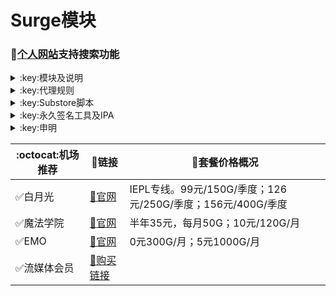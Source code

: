 # Surge模块
### 🔔[个人网站](https://yfamily.ml)支持搜索功能
<details>
   <summary>:key:模块及说明</summary>    
   
|:octocat:模块|:link:链接|:pushpin:说明|
|--|--|--|
|:white_check_mark:4in1|[:link:链接地址](https://yfamily.ml/module/4in1.module)|模块合集
|:white_check_mark:去广告|[:link:链接地址](https://yfamily.ml/module/startingad.sgmodule)|去广告
|:white_check_mark:去广告mix|[:link:链接地址](https://yfamily.ml/module/adultra.sgmodule)|去广告mix
|:white_check_mark:去广告mix+|[:link:链接地址](https://yfamily.ml/module/adultraplus.sgmodule)|去广告mix+
|:white_check_mark:accuweather解锁|[:link:链接地址](https://yfamily.ml/module/accu.module)|天气app
|:white_check_mark:alarmy|[:link:链接地址](https://yfamily.ml/module/alarmy.module)|使命闹钟
|:white_check_mark:aloha|[:link:链接地址](https://yfamily.ml/module/aloha.module)|VPN隐私浏览器
|:white_check_mark:爱美剧|[:link:链接地址](https://yfamily.ml/module/amj.module)|影视app 去广告+解锁部分会员功能
|:white_check_mark:Background Eraser|[:link:链接地址](https://yfamily.ml/module/aosoft.module)|抠图app
|:white_check_mark:appraven|[:link:链接地址](https://yfamily.ml/module/appraven.module)|应用市场
|:white_check_mark:audiomack|[:link:链接地址](https://yfamily.ml/module/audiomack.module)|音乐相关app
|:white_check_mark:b612相机|[:link:链接地址](https://yfamily.ml/module/b612.module)|相机编辑app
|:white_check_mark:百度云倍速|[:link:链接地址](https://yfamily.ml/module/baiducloud.sgmodule)|百度云倍率播放
|:white_check_mark:白描|[:link:链接地址](https://yfamily.ml/module/baimiao.module)|OCR扫描app
|:white_check_mark:bazaart|[:link:链接地址](https://yfamily.ml/module/bazaart.module)|照片编辑
|:white_check_mark:布丁锁屏|[:link:链接地址](https://yfamily.ml/module/bdsp.module)|桌面美化类
|:white_check_mark:bedtime fan|[:link:链接地址](https://yfamily.ml/module/bedtime-fan.module)|助眠app
|:white_check_mark:bilibili HD|[:link:链接地址](https://yfamily.ml/module/bili.module)|哔哩高清解锁
|:white_check_mark:bilibili NoAD|[:link:链接地址](https://yfamily.ml/module/biliad.module)|bilibili去广告
|:white_check_mark:波点音乐|[:link:链接地址](https://yfamily.ml/module/Bodian.module)|波点音乐去广告
|:white_check_mark:BOOM|[:link:链接地址](https://yfamily.ml/module/boom.module)|音乐均衡器
|:white_check_mark:boxjs|[:link:链接地址](https://yfamily.ml/module/boxjs.sgmodule)|含签到脚本
|:white_check_mark:财新文章解锁|[:link:链接地址](https://yfamily.ml/module/caixin.module)|财新会员
|:white_check_mark:彩云天气|[:link:链接地址](https://yfamily.ml/module/caiyun.module)|彩云天气SVIP
|:white_check_mark:计算器HD|[:link:链接地址](https://yfamily.ml/module/calculator.module)|计算器HD会员
|:white_check_mark:扫描全能王|[:link:链接地址](https://yfamily.ml/module/camscanner.sgmodule)|扫描全能王会员
|:white_check_mark:克拉壁纸|[:link:链接地址](https://yfamily.ml/module/clarity.module)|桌面美化类
|:white_check_mark:colorwidgets|[:link:链接地址](https://yfamily.ml/module/colorwidgets.module)|桌面小组件
|:white_check_mark:dailyyoga|[:link:链接地址](https://yfamily.ml/module/dailyyoga.module)|每日瑜伽
|:white_check_mark:大蓝鲸|[:link:链接地址](https://yfamily.ml/module/dalanjing.module)|视听互动
|:white_check_mark:darkroom|[:link:链接地址](https://yfamily.ml/module/darkroom.module)|照片编辑
|:white_check_mark:读书笔记|[:link:链接地址](https://yfamily.ml/module/dsbj.module)|笔记类
|:white_check_mark:第一弹|[:link:链接地址](https://yfamily.ml/module/dyd.module)|二次元游戏综合社区
|:white_check_mark:儿哥点点|[:link:链接地址](https://yfamily.ml/module/egdd.module)|幼儿类
|:white_check_mark:ellabook|[:link:链接地址](https://yfamily.ml/module/ellabook.module)|幼儿类
|:white_check_mark:emby|[:link:链接地址](https://yfamily.ml/module/emby.sgmodule)|Emby解锁
|:white_check_mark:emmo|[:link:链接地址](https://yfamily.ml/module/emmo.module)|笔记类
|:white_check_mark:fabulous|[:link:链接地址](https://yfamily.ml/module/fabulous.module)|健康类
|:white_check_mark:番茄小说|[:link:链接地址](https://yfamily.ml/module/fanqie.module)|番茄小说去广告
|:white_check_mark:fantastical|[:link:链接地址](https://yfamily.ml/module/fantastical.module)|日历类
|:white_check_mark:fimo|[:link:链接地址](https://yfamily.ml/module/fimo.module)|相机类
|:white_check_mark:ft中文网|[:link:链接地址](https://yfamily.ml/module/ft.module)|财经类
|:white_check_mark:grammarly|[:link:链接地址](https://yfamily.ml/module/grammarly.module)|外语类
|:white_check_mark:grow|[:link:链接地址](https://yfamily.ml/module/grow.module)|健康类
|:white_check_mark:烘焙小屋|[:link:链接地址](https://yfamily.ml/module/hbxw.module)|食谱类
|:white_check_mark:京东历史价格|[:link:链接地址](https://yfamily.ml/module/HistoryPrice.sgmodule)|展开商品名查看历史价格
|:white_check_mark:海豚记账本|[:link:链接地址](https://yfamily.ml/module/htjzb.module)|账目类
|:white_check_mark:hyperweb|[:link:链接地址](https://yfamily.ml/module/hyperweb.module)|多合一浏览器扩展
|:white_check_mark:ilovepdf|[:link:链接地址](https://yfamily.ml/module/ilovepdf.module)|PDF编辑
|:white_check_mark:imuseum|[:link:链接地址](https://yfamily.ml/module/imuseum.module)|艺术类
|:white_check_mark:invideo|[:link:链接地址](https://yfamily.ml/module/invideo.module)|视频编辑
|:white_check_mark:jibjab|[:link:链接地址](https://yfamily.ml/module/jibjab.module)|图片恶搞
|:white_check_mark:句读|[:link:链接地址](https://yfamily.ml/module/judou.module)|文学类
|:white_check_mark:kika|[:link:链接地址](https://yfamily.ml/module/kika.module)|输入法
|:white_check_mark:酷我音乐|[:link:链接地址](https://yfamily.ml/module/kuwo-unlock.sgmodule)|酷我音乐解锁
|:white_check_mark:lightroom|[:link:链接地址](https://yfamily.ml/module/lightroom.module)|照片编辑
|:white_check_mark:流利说·阅读|[:link:链接地址](https://yfamily.ml/module/lls.module)|外语类
|:white_check_mark:螺蛳大语文|[:link:链接地址](https://yfamily.ml/module/lsdyw.module)|学习类
|:white_check_mark:免耽漫画|[:link:链接地址](https://yfamily.ml/module/mdmanhua.module)|漫画类
|:white_check_mark:美篇|[:link:链接地址](https://yfamily.ml/module/meipian.module)|交友类
|:white_check_mark:meistertask|[:link:链接地址](https://yfamily.ml/module/meistertask.module)|任务管理
|:white_check_mark:美图秀秀|[:link:链接地址](https://yfamily.ml/module/meituxx.module)|美图秀秀解锁会员
|:white_check_mark:漫画台|[:link:链接地址](https://yfamily.ml/module/mht.module)|小程序解锁
|:white_check_mark:mix-camera|[:link:链接地址](https://yfamily.ml/module/mix-camera.module)|相机类
|:white_check_mark:马卡龙玩图|[:link:链接地址](https://yfamily.ml/module/mklwt.module)|照片编辑
|:white_check_mark:mojo|[:link:链接地址](https://yfamily.ml/module/mojo.module)|创意模板
|:white_check_mark:molycam|[:link:链接地址](https://yfamily.ml/module/molycam.module)|相机类
|:white_check_mark:musixmatch|[:link:链接地址](https://yfamily.ml/module/musixmatch.module)|音乐类
|:white_check_mark:myfitnesspal|[:link:链接地址](https://yfamily.ml/module/myfitnesspal.module)|健康类
|:white_check_mark:myplate|[:link:链接地址](https://yfamily.ml/module/myplate.module)|健康类
|:white_check_mark:netflix_rating|[:link:链接地址](https://yfamily.ml/module/netflix_rating.sgmodule)|奈飞显示豆瓣评分
|:white_check_mark:nicegram|[:link:链接地址](https://yfamily.ml/module/nicegram.module)|nicegram会员解锁
|:white_check_mark:notability|[:link:链接地址](https://yfamily.ml/module/notability.module)|笔记类
|:white_check_mark:Now冥想|[:link:链接地址](https://yfamily.ml/module/now.module)|助眠app
|:white_check_mark:奶由壁纸|[:link:链接地址](https://yfamily.ml/module/nybz.module)|桌面美化类
|:white_check_mark:oldroll|[:link:链接地址](https://yfamily.ml/module/oldroll.module)|相机类
|:white_check_mark:peak|[:link:链接地址](https://yfamily.ml/module/peak.module)|益智类
|:white_check_mark:配音秀|[:link:链接地址](https://yfamily.ml/module/peiyinxiu.module)|配音
|:white_check_mark:photomath|[:link:链接地址](https://yfamily.ml/module/photomath.module)|学习类
|:white_check_mark:photoshop Express|[:link:链接地址](https://yfamily.ml/module/photoshop.module)|PS
|:white_check_mark:piccollage|[:link:链接地址](https://yfamily.ml/module/piccollage.module)|照片编辑
|:white_check_mark:picsart|[:link:链接地址](https://yfamily.ml/module/picsart.module)|照片编辑
|:white_check_mark:pillow|[:link:链接地址](https://yfamily.ml/module/pillow.module)|健康类
|:white_check_mark:pixelcut|[:link:链接地址](https://yfamily.ml/module/pixelcut.module)|照片编辑
|:white_check_mark:pocket lists|[:link:链接地址](https://yfamily.ml/module/pocketlists.module)|口袋清单
|:white_check_mark:polarr|[:link:链接地址](https://yfamily.ml/module/polarr.module)|照片编辑
|:white_check_mark:皮皮虾|[:link:链接地址](https://yfamily.ml/module/ppx.module)|皮皮虾去广告
|:white_check_mark:起伏|[:link:链接地址](https://yfamily.ml/module/qifu.module)|助眠app
|:white_check_mark:七猫小说|[:link:链接地址](https://yfamily.ml/module/qmxs.module)|七猫小说解锁
|:white_check_mark:多重搜索|[:link:链接地址](https://yfamily.ml/module/multisearch.module)|使用方法见模块说明
|:white_check_mark:人人视频|[:link:链接地址](https://yfamily.ml/module/rrsp.module)|人人视频/多多视频去广告
|:white_check_mark:时光手账|[:link:链接地址](https://yfamily.ml/module/sgsz.module)|笔记类
|:white_check_mark:shadowlinkVPN|[:link:链接地址](https://yfamily.ml/module/shadowlinkVPN.module)|解锁VIP节点
|:white_check_mark:smallpdf|[:link:链接地址](https://yfamily.ml/module/smallpdf.module)|PDF编辑
|:white_check_mark:石墨文档|[:link:链接地址](https://yfamily.ml/module/smwd.module)|石墨文档解锁
|:white_check_mark:少年得到|[:link:链接地址](https://yfamily.ml/module/sndd.module)|少年得到解锁
|:white_check_mark:soundcloud|[:link:链接地址](https://yfamily.ml/module/soundcloud.module)|解锁soundcloud Go+
|:white_check_mark:spotify|[:link:链接地址](https://yfamily.ml/module/spotifyVIP.module)|spotify 部分解锁 不能设置超高音质
|:white_check_mark:去开屏广告|[:link:链接地址](https://yfamily.ml/module/startingad.module)|去开屏广告
|:white_check_mark:substore|[:link:链接地址](https://yfamily.ml/module/substore.sgmodule)|订阅节点过滤/整合/修改/同步
|:white_check_mark:symbolab|[:link:链接地址](https://yfamily.ml/module/symbolab.module)|数学解答
|:white_check_mark:tangerine|[:link:链接地址](https://yfamily.ml/module/tangerine.module)|银行类
|:white_check_mark:tenpercent|[:link:链接地址](https://yfamily.ml/module/tenpercent.module)|健康类
|:white_check_mark:迅雷|[:link:链接地址](https://yfamily.ml/module/thunder.module)|迅雷会员
|:white_check_mark:tok cam|[:link:链接地址](https://yfamily.ml/module/tokcam.module)|相机类
|:white_check_mark:图图记账|[:link:链接地址](https://yfamily.ml/module/tutu.module)|账目类
|:white_check_mark:vista看天下|[:link:链接地址](https://yfamily.ml/module/vista.module)|vista看天下会员
|:white_check_mark:vsco|[:link:链接地址](https://yfamily.ml/module/vsco.module)|照片编辑
|:white_check_mark:wallcraft|[:link:链接地址](https://yfamily.ml/module/wallcraft.module)|桌面美化类
|:white_check_mark:豌豆清单|[:link:链接地址](https://yfamily.ml/module/wdqd.module)|清单类
|:white_check_mark:微信公众号去广告|[:link:链接地址](https://yfamily.ml/module/wechatad.module)|微信公众号去广告
|:white_check_mark:微博去广告|[:link:链接地址](https://yfamily.ml/module/weiboad.module)|微博去广告
|:white_check_mark:workout for women|[:link:链接地址](https://yfamily.ml/module/wfw.module)|健康类
|:white_check_mark:widgetsmith|[:link:链接地址](https://yfamily.ml/module/widgetsmith.module)|小组件
|:white_check_mark:万能变声器|[:link:链接地址](https://yfamily.ml/module/wnbsq.module)|万能变声器
|:white_check_mark:网易蜗牛读书|[:link:链接地址](https://yfamily.ml/module/wnds.module)|蜗牛读书解锁
|:white_check_mark:WPS|[:link:链接地址](https://yfamily.ml/module/WPS.module)|wps解锁会员
|:white_check_mark:西窗烛|[:link:链接地址](https://yfamily.ml/module/xcz.module)|西窗烛解锁
|:white_check_mark:小影|[:link:链接地址](https://yfamily.ml/module/xiaoying.module)|小影解锁
|:white_check_mark:香蕉视频|[:link:链接地址](https://yfamily.ml/module/xjsp.module)|不知道
|:white_check_mark:xmind思维导图|[:link:链接地址](https://yfamily.ml/module/xmind.module)|xmind思维导图解锁
|:white_check_mark:喜马拉雅去广告|[:link:链接地址](https://yfamily.ml/module/xmlyad.module)|喜马拉雅去广告
|:white_check_mark:小习惯|[:link:链接地址](https://yfamily.ml/module/xxg.module)|自律类
|:white_check_mark:新语听书|[:link:链接地址](https://yfamily.ml/module/xyts.module)|阅读类
|:white_check_mark:有道云笔记|[:link:链接地址](https://yfamily.ml/module/ydybj.module)|有道云笔记解锁
|:white_check_mark:亦飞GIF|[:link:链接地址](https://yfamily.ml/module/yifeigif.module)|照片编辑
|:white_check_mark:一甜相机|[:link:链接地址](https://yfamily.ml/module/yitian.module)|一甜相机解锁
|:white_check_mark:一言|[:link:链接地址](https://yfamily.ml/module/yiyan.module)|一言解锁
|:white_check_mark:云听|[:link:链接地址](https://yfamily.ml/module/yunting.module)|云听解锁
|:white_check_mark:语文趣配音|[:link:链接地址](https://yfamily.ml/module/ywqpy.module)|配音类
|:white_check_mark:斑马海报|[:link:链接地址](https://yfamily.ml/module/zebra.module)|设计类
|:white_check_mark:知乎去广告|[:link:链接地址](https://yfamily.ml/module/ZhihuBlock.sgmodule)|知乎去广告
|:white_check_mark:知乎优化|[:link:链接地址](https://yfamily.ml/module/ZhihuOpt.sgmodule)|知乎优化
|:white_check_mark:纸条|[:link:链接地址](https://yfamily.ml/module/zhitiao.module)|作文素材
|:white_check_mark:指尖时光|[:link:链接地址](https://yfamily.ml/module/zjsg.module)|日程管理
|:white_check_mark:知音漫客|[:link:链接地址](https://yfamily.ml/module/zymk.module)|知音漫客解锁
|:white_check_mark:Spotify歌词翻译|[:link:链接地址](https://yfamily.ml/module/spotify_lyric.module)|需申请百度翻译API 教程在模块内
|:white_check_mark:NFC门禁卡公交卡|[:link:链接地址](https://yfamily.ml/module/nfc.module)|NFC功能类
|:white_check_mark:搜图神器|[:link:链接地址](https://yfamily.ml/module/stsq.module)|解锁VIP功能
|:white_check_mark:彩云天气通知任务|[:link:链接地址](https://yfamily.ml/module/caiyun_cron.module)|天气通知，需搭配BOXJS使用
|:white_check_mark:Calm解锁|[:link:链接地址](https://yfamily.ml/module/calm.module)|健康类
|:white_check_mark:HTTPS抓包|[:link:链接地址](https://yfamily.ml/module/https.module)|抓包工具
|:white_check_mark:SSA丝社|[:link:链接地址](https://yfamily.ml/module/ssa.module)|不知道
|:white_check_mark:小小优趣|[:link:链接地址](https://yfamily.ml/module/xxyq.module)|儿童类
|:white_check_mark:幻影相册|[:link:链接地址](https://yfamily.ml/module/hyxc.module)|照片编辑
|:white_check_mark:精塾国学|[:link:链接地址](https://yfamily.ml/module/jsgx.module)|学习类
|:white_check_mark:PrettyUp|[:link:链接地址](https://yfamily.ml/module/prettyup.module)|视频美化
|:white_check_mark:微博lite去广告|[:link:链接地址](https://yfamily.ml/module/weibolitead.module)|微博轻享版去广告
|:white_check_mark:BILI自动地区|[:link:链接地址](https://yfamily.ml/module/bili-region.module)|bili自动地区
|:white_check_mark:CUBOX|[:link:链接地址](https://yfamily.ml/module/cubox.sgmodule)|文件收集整理
|:white_check_mark:pandora|[:link:链接地址](https://yfamily.ml/module/pandora.module)|订阅管理
|:white_check_mark:微信阅读积分兑换|[:link:链接地址](https://yfamily.ml/module/wechatread.module)|请查阅脚本内教程
|:white_check_mark:来音智能陪练|[:link:链接地址](https://yfamily.ml/module/ly.module)|音乐训练
|:white_check_mark:熊掌记|[:link:链接地址](https://yfamily.ml/module/xzj.module)|笔记类
|:white_check_mark:如期|[:link:链接地址](https://yfamily.ml/module/rq.module)|扫码
|:white_check_mark:CEO周课|[:link:链接地址](https://yfamily.ml/module/ceo.module)|CEO周课
|:white_check_mark:Fileball|[:link:链接地址](https://yfamily.ml/module/fileball.module)|文件管理
|:white_check_mark:1blocker|[:link:链接地址](https://yfamily.ml/module/1blocker.module)|浏览器广告屏蔽
|:white_check_mark:AI换脸秀|[:link:链接地址](https://yfamily.ml/module/ai.module)|换脸app
|:white_check_mark:proknockout|[:link:链接地址](https://yfamily.ml/module/proknockout.module)|P图
|:white_check_mark:青柠海报|[:link:链接地址](https://yfamily.ml/module/qnhb.module)|海报设计
|:white_check_mark:Faintv|[:link:链接地址](https://yfamily.ml/module/faintv.module)|视频类
|:white_check_mark:微信听书|[:link:链接地址](https://yfamily.ml/module/wxts.module)|听书
|:white_check_mark:人民日报去广告|[:link:链接地址](https://yfamily.ml/module/rmrb.module)|人民日报
|:white_check_mark:爱企查|[:link:链接地址](https://yfamily.ml/module/aqc.module)|爱企查
|:white_check_mark:微信读书免费卡解锁|[:link:链接地址](https://yfamily.ml/module/wxds.module)|阅读类
|:white_check_mark:chic|[:link:链接地址](https://yfamily.ml/module/chic.module)|相机类
|:white_check_mark:有道词典|[:link:链接地址](https://yfamily.ml/module/ydcd.module)|翻译类
|:white_check_mark:一路听天下|[:link:链接地址](https://yfamily.ml/module/ylttx.module)|一路听天下
|:white_check_mark:网速测试大师|[:link:链接地址](https://yfamily.ml/module/wscsds.module)|测速
|:white_check_mark:网速管家|[:link:链接地址](https://yfamily.ml/module/wsgj.module)|测速
|:white_check_mark:EFEKT美易|[:link:链接地址](https://yfamily.ml/module/efekt.module)|视频特效
|:white_check_mark:WPS稻壳会员|[:link:链接地址](https://yfamily.ml/module/doc.module)|文档编辑
|:white_check_mark:米克锁屏|[:link:链接地址](https://yfamily.ml/module/mksp.module)|桌面美化
|:white_check_mark:阿布睡前故事|[:link:链接地址](https://yfamily.ml/module/absqgs.module)|儿童类
|:white_check_mark:collart|[:link:链接地址](https://yfamily.ml/module/collart.module)|照片编辑
|:white_check_mark:博商小麦|[:link:链接地址](https://yfamily.ml/module/bsxm.module)|学习类
|:white_check_mark:MEMRISE|[:link:链接地址](https://yfamily.ml/module/memrise.module)|外语学习
|:white_check_mark:堆糖|[:link:链接地址](https://yfamily.ml/module/duitang.module)|桌面美化
|:white_check_mark:Flomo|[:link:链接地址](https://yfamily.ml/module/flomo.module)|笔记类
|:white_check_mark:APTV|[:link:链接地址](https://yfamily.ml/module/aptv.module)|文件存储
|:white_check_mark:香哈菜谱大全|[:link:链接地址](https://yfamily.ml/module/cp.module)|菜谱
|:white_check_mark:长相思|[:link:链接地址](https://yfamily.ml/module/cxs.module)|学习类
|:white_check_mark:电子请柬制作|[:link:链接地址](https://yfamily.ml/module/dzqj.module)|设计类
|:white_check_mark:黄油相机|[:link:链接地址](https://yfamily.ml/module/hyxj.module)|相机类
|:white_check_mark:Lingokids|[:link:链接地址](https://yfamily.ml/module/lingokids.module)|幼儿学习类
|:white_check_mark:百度文库|[:link:链接地址](https://yfamily.ml/module/bdwk.module)|阅读权限解锁
|:white_check_mark:Craft|[:link:链接地址](https://yfamily.ml/module/craft.module)|文档类
|:white_check_mark:Panda小组件|[:link:链接地址](https://yfamily.ml/module/panda.module)|桌面美化
|:white_check_mark:Keep|[:link:链接地址](https://yfamily.ml/module/keep.module)|健身类
|:white_check_mark:Documents|[:link:链接地址](https://yfamily.ml/module/documents.module)|文件管理
|:white_check_mark:Planny|[:link:链接地址](https://yfamily.ml/module/planny.module)|任务计划
|:white_check_mark:Ego Reader|[:link:链接地址](https://yfamily.ml/module/ego.module)|RSS阅读器
|:white_check_mark:极速扫描仪|[:link:链接地址](https://yfamily.ml/module/jssmy.module)|扫描
|:white_check_mark:指尖笔记|[:link:链接地址](https://yfamily.ml/module/zjbj.module)|笔记
|:white_check_mark:钱迹|[:link:链接地址](https://yfamily.ml/module/qj.module)|记账
|:white_check_mark:Agenda|[:link:链接地址](https://yfamily.ml/module/agenda.module)|笔记
|:white_check_mark:即刻运动|[:link:链接地址](https://yfamily.ml/module/agenda.module)|健身类
|:white_check_mark:Day One|[:link:链接地址](https://yfamily.ml/module/dayone.module)|日记类
|:white_check_mark:Usage|[:link:链接地址](https://yfamily.ml/module/usage.module)|小组件
|:white_check_mark:谜底时钟|[:link:链接地址](https://yfamily.ml/module/mdsz.module)|日历小组件
|:white_check_mark:MoneyThings|[:link:链接地址](https://yfamily.ml/module/moneythings.module)|钱包类
|:white_check_mark:手机扫描仪|[:link:链接地址](https://yfamily.ml/module/sjsmy.module)|扫描
|:white_check_mark:Sorted|[:link:链接地址](https://yfamily.ml/module/sorted.module)|日历
|:white_check_mark:尽简衣橱|[:link:链接地址](https://yfamily.ml/module/jjyc.module)|衣橱管理
|:white_check_mark:看理想|[:link:链接地址](https://yfamily.ml/module/klx.module)|媒体类
|:white_check_mark:目标地图|[:link:链接地址](https://yfamily.ml/module/mbdt.module)|任务管理类
|:white_check_mark:拼图酱|[:link:链接地址](https://yfamily.ml/module/ptj.module)|图片编辑
|:white_check_mark:向日葵阅读|[:link:链接地址](https://yfamily.ml/module/xrk.module)|阅读类
|:white_check_mark:卡片日记|[:link:链接地址](https://yfamily.ml/module/kprj.module)|日记类
|:white_check_mark:莉景天气|[:link:链接地址](https://yfamily.ml/module/ljtq.module)|天气类
|:white_check_mark:Motivation|[:link:链接地址](https://yfamily.ml/module/motivation.module)|组件类
|:white_check_mark:PDF Viewer|[:link:链接地址](https://yfamily.ml/module/pdfviewer.module)|文档编辑
|:white_check_mark:Percento|[:link:链接地址](https://yfamily.ml/module/percento.module)|账目管理
|:white_check_mark:Pixelance|[:link:链接地址](https://yfamily.ml/module/pixelance.module)|图片编辑
|:white_check_mark:Retake|[:link:链接地址](https://yfamily.ml/module/retake.module)|照片修复
|:white_check_mark:色采|[:link:链接地址](https://yfamily.ml/module/sc.module)|图片编辑
|:white_check_mark:闪萌表情|[:link:链接地址](https://yfamily.ml/module/smbq.module)|表情类
|:white_check_mark:音频剪辑|[:link:链接地址](https://yfamily.ml/module/ypjj.module)|音频剪辑
|:white_check_mark:Varlens|[:link:链接地址](https://yfamily.ml/module/varlens.module)|相机类
|:white_check_mark:一木记账|[:link:链接地址](https://yfamily.ml/module/ymjz.module)|记账类
|:white_check_mark:Drafts|[:link:链接地址](https://yfamily.ml/module/drafts.module)|文档编辑类
|:white_check_mark:叮叮水印相机|[:link:链接地址](https://yfamily.ml/module/ddsyxj.module)|相机类
|:white_check_mark:Emote|[:link:链接地址](https://yfamily.ml/module/emote.module)|表情类
|:white_check_mark:灵敢足迹|[:link:链接地址](https://yfamily.ml/module/lgzj.module)|旅行类
|:white_check_mark:7分钟HIIT运动|[:link:链接地址](https://yfamily.ml/module/seven.module)|健康类
|:white_check_mark:私密相册管家|[:link:链接地址](https://yfamily.ml/module/smxcgj.module)|相册
|:white_check_mark:FitnessView|[:link:链接地址](https://yfamily.ml/module/fnv.module)|健康类
|:white_check_mark:TODO清单|[:link:链接地址](https://yfamily.ml/module/todo.module)|计划任务类
|:white_check_mark:淘票票评分|[:link:链接地址](https://yfamily.ml/module/tpp.module)|支付宝内淘票票评分
|:white_check_mark:天天豆|[:link:链接地址](https://yfamily.ml/module/ttd.module)|日记类
|:white_check_mark:咖映|[:link:链接地址](https://yfamily.ml/module/ky.module)|直播类
|:white_check_mark:VCUS|[:link:链接地址](https://yfamily.ml/module/vcus.module)|视频编辑
|:white_check_mark:傲软PDF编辑|[:link:链接地址](https://yfamily.ml/module/arpdfbj.module)|PDF编辑
|:white_check_mark:傲软投屏|[:link:链接地址](https://yfamily.ml/module/artp.module)|投屏
|:white_check_mark:幻休|[:link:链接地址](https://yfamily.ml/module/hx.module)|助眠APP
|:white_check_mark:绘影字幕|[:link:链接地址](https://yfamily.ml/module/hyzm.module)|字幕app
|:white_check_mark:汇中考|[:link:链接地址](https://yfamily.ml/module/hzk.module)|学习类
|:white_check_mark:iScreen|[:link:链接地址](https://yfamily.ml/module/iscreen.module)|桌面美化类
|:white_check_mark:小组件盒子|[:link:链接地址](https://yfamily.ml/module/xzjhz.module)|桌面美化类
|:white_check_mark:佐糖|[:link:链接地址](https://yfamily.ml/module/zt.module)|图片处理
|:white_check_mark:飞鱼计划|[:link:链接地址](https://yfamily.ml/module/fyjh.module)|生活记录工具
|:white_check_mark:过期啦|[:link:链接地址](https://yfamily.ml/module/gql.module)|保质期提醒
|:white_check_mark:乃糖小组件|[:link:链接地址](https://yfamily.ml/module/nt.module)|桌面美化类
|:white_check_mark:一书一课|[:link:链接地址](https://yfamily.ml/module/ysyk.module)|学习类
|:white_check_mark:充电助手|[:link:链接地址](https://yfamily.ml/module/cdzs.module)|电池助手
|:white_check_mark:电视家|[:link:链接地址](https://yfamily.ml/module/dsj.module)|视频媒体
|:white_check_mark:Endel|[:link:链接地址](https://yfamily.ml/module/endel.module)|助眠类
|:white_check_mark:格至日记|[:link:链接地址](https://yfamily.ml/module/gzrj.module)|日记类
|:white_check_mark:高德地图去广告|[:link:链接地址](https://yfamily.ml/module/gddt.module)|地图
|:white_check_mark:好事发生|[:link:链接地址](https://yfamily.ml/module/hsfs.module)|日记类
|:white_check_mark:简讯|[:link:链接地址](https://yfamily.ml/module/jianxun.module)|阅读类
|:white_check_mark:可拍|[:link:链接地址](https://yfamily.ml/module/kepai.module)|视频编辑
|:white_check_mark:Lifeviewer|[:link:链接地址](https://yfamily.ml/module/lifeviewer.module)|视频编辑
|:white_check_mark:Relens|[:link:链接地址](https://yfamily.ml/module/relens.module)|相机类
|:white_check_mark:Vivacut|[:link:链接地址](https://yfamily.ml/module/vivacut.module)|视频编辑
|:white_check_mark:Watchout|[:link:链接地址](https://yfamily.ml/module/watchout.module)|桌面美化
|:white_check_mark:无痕去水印|[:link:链接地址](https://yfamily.ml/module/whqsy.module)|图片编辑
|:white_check_mark:一键换脸|[:link:链接地址](https://yfamily.ml/module/yjhl.module)|图片编辑
|:white_check_mark:Styleart|[:link:链接地址](https://yfamily.ml/module/styleart.module)|图片编辑
|:white_check_mark:7动|[:link:链接地址](https://yfamily.ml/module/7dong.module)|健身类
|:white_check_mark:生活指数定时提醒|[:link:链接地址](https://yfamily.ml/module/lifeindex.module)|生活提醒
|:white_check_mark:油价提醒|[:link:链接地址](https://yfamily.ml/module/oil.module)|油价提醒
|:white_check_mark:海报工厂|[:link:链接地址](https://yfamily.ml/module/hbgc.module)|图片编辑
|:white_check_mark:我的番茄|[:link:链接地址](https://yfamily.ml/module/wdfq.module)|时间管理
|:white_check_mark:FoMz|[:link:链接地址](https://yfamily.ml/module/fomz.module)|相机类
|:white_check_mark:日杂相机|[:link:链接地址](https://yfamily.ml/module/rzxj.module)|相机类
|:white_check_mark:古诗词大全|[:link:链接地址](https://yfamily.ml/module/gscdq.module)|学习类
|:white_check_mark:Mondly|[:link:链接地址](https://yfamily.ml/module/mondly.module)|外语学习类
|:white_check_mark:猫头鹰文件|[:link:链接地址](https://yfamily.ml/module/mtywj.module)|文件管理
|:white_check_mark:YouTube去广告|[:link:链接地址](https://yfamily.ml/module/YouTubeAd.sgmodule)|画中画，后台播放
|:white_check_mark:汉堡儿童故事|[:link:链接地址](https://yfamily.ml/module/hbetgs.module)|早教类
|:white_check_mark:iconKiller|[:link:链接地址](https://yfamily.ml/module/iconkiller.module)|更改ios图标
|:white_check_mark:一寸证件照|[:link:链接地址](https://yfamily.ml/module/yczjz.module)|证件照
|:white_check_mark:中华诗词库|[:link:链接地址](https://yfamily.ml/module/zhsck.module)|学习类
|:white_check_mark:字体册|[:link:链接地址](https://yfamily.ml/module/ztc.module)|系统美化
|:white_check_mark:配音|[:link:链接地址](https://yfamily.ml/module/peiyin.module)|配音app
|:white_check_mark:AdGuard|[:link:链接地址](https://yfamily.ml/module/adguard.module)|去广告app
|:white_check_mark:阿里云盘签到|[:link:链接地址](https://yfamily.ml/module/aliyun.module)|阿里云盘签到




* 如无必要 请勿更新解锁app
</details>
<details>
  <summary>:key:代理规则</summary>  

|:octocat:规则|:link:链接|
|--|--|
|:white_check_mark:ASN-China|[:link:链接地址](https://yfamily.ml/rule/ASN-CN.list)
|:white_check_mark:ASN-轻量|[:link:链接地址](https://yfamily.ml/rule/ASN-lite.list)
|:white_check_mark:ChinaIPs|[:link:链接地址](https://yfamily.ml/rule/IPs-CN.list)
|:white_check_mark:人工智能|[:link:链接地址](https://yfamily.ml/rule/ai.list)
|:white_check_mark:去广告|[:link:链接地址](https://yfamily.ml/rule/AdvertisingLite.list)
|:white_check_mark:Anti-AD|[:link:链接地址](https://yfamily.ml/rule/AntiAD.list)
|:white_check_mark:微软服务|[:link:链接地址](https://yfamily.ml/rule/Microsoft.list)
|:white_check_mark:苹果服务|[:link:链接地址](https://yfamily.ml/rule/Apple.list)
|:white_check_mark:AppStore|[:link:链接地址](https://yfamily.ml/rule/AppStore.list)
|:white_check_mark:Telegram|[:link:链接地址](https://yfamily.ml/rule/Telegram.list)
|:white_check_mark:微博|[:link:链接地址](https://yfamily.ml/rule/Weibo.list)
|:white_check_mark:微信|[:link:链接地址](https://yfamily.ml/rule/WeChat.list)
|:white_check_mark:Twitter|[:link:链接地址](https://yfamily.ml/rule/Twitter.list)
|:white_check_mark:Spotify|[:link:链接地址](https://yfamily.ml/rule/Spotify.list)
|:white_check_mark:PayPal|[:link:链接地址](https://yfamily.ml/rule/PayPal.list)
|:white_check_mark:FaceBook|[:link:链接地址](https://yfamily.ml/rule/Facebook.list)
|:white_check_mark:Reddit|[:link:链接地址](https://yfamily.ml/rule/Reddit.list)
|:white_check_mark:Discord|[:link:链接地址](https://yfamily.ml/rule/Discord.list)
|:white_check_mark:YouTube|[:link:链接地址](https://yfamily.ml/rule/YouTube.list)
|:white_check_mark:YouTubeMusic|[:link:链接地址](https://yfamily.ml/rule/YouTubeMusic.list)
|:white_check_mark:Netflix|[:link:链接地址](https://yfamily.ml/rule/Netflix.list)
|:white_check_mark:Disney|[:link:链接地址](https://yfamily.ml/rule/Disney.list)
|:white_check_mark:BiliBili|[:link:链接地址](https://yfamily.ml/rule/BiliBili.list)
|:white_check_mark:国内媒体|[:link:链接地址](https://yfamily.ml/rule/ChinaMedia.list)
|:white_check_mark:国外媒体|[:link:链接地址](https://yfamily.ml/rule/ProxyMedia.list)
|:white_check_mark:Google|[:link:链接地址](https://yfamily.ml/rule/Google.list)
|:white_check_mark:OneDrive|[:link:链接地址](https://yfamily.ml/rule/OneDrive.list)
|:white_check_mark:AppleMusic|[:link:链接地址](https://yfamily.ml/rule/AppleMusic.list)
|:white_check_mark:Line|[:link:链接地址](https://yfamily.ml/rule/Line.list)
|:white_check_mark:TikTok|[:link:链接地址](https://yfamily.ml/rule/TikTok.list)
|:white_check_mark:Cloudflare|[:link:链接地址](https://yfamily.ml/rule/Cloudflare.list)
|:white_check_mark:维基百科|[:link:链接地址](https://yfamily.ml/rule/Wikipedia.list)
|:white_check_mark:BBC|[:link:链接地址](https://yfamily.ml/rule/BBC.list)
|:white_check_mark:亚马逊|[:link:链接地址](https://yfamily.ml/rule/Amazon.list)
|:white_check_mark:Instagram|[:link:链接地址](https://yfamily.ml/rule/Instagram.list)
|:white_check_mark:Whatsapp|[:link:链接地址](https://yfamily.ml/rule/Whatsapp.list)
|:white_check_mark:巴哈姆特|[:link:链接地址](https://yfamily.ml/rule/Bahamut.list)
|:white_check_mark:HBO|[:link:链接地址](https://yfamily.ml/rule/HBO.list)
|:white_check_mark:Fox|[:link:链接地址](https://yfamily.ml/rule/Fox.list)
|:white_check_mark:Hulu|[:link:链接地址](https://yfamily.ml/rule/Hulu.list)
|:white_check_mark:KKBOX|[:link:链接地址](https://yfamily.ml/rule/KKBOX.list)
|:white_check_mark:TIDAL|[:link:链接地址](https://yfamily.ml/rule/TIDAL.list)
|:white_check_mark:TVB|[:link:链接地址](https://yfamily.ml/rule/TVB.list)
|:white_check_mark:Emby|[:link:链接地址](https://yfamily.ml/rule/Emby.list)
|:white_check_mark:网易云音乐|[:link:链接地址](https://yfamily.ml/rule/NetEaseMusic.list)
|:white_check_mark:GitHub|[:link:链接地址](https://yfamily.ml/rule/GitHub.list)
|:white_check_mark:Dropbox|[:link:链接地址](https://yfamily.ml/rule/Dropbox.list)
|:white_check_mark:Duckduckgo|[:link:链接地址](https://yfamily.ml/rule/Duckduckgo.list)
|:white_check_mark:国外代理|[:link:链接地址](https://yfamily.ml/rule/Proxy.list)
|:white_check_mark:国内直连|[:link:链接地址](https://yfamily.ml/rule/China.list)


</details>

<details>
  <summary>:key:Substore脚本</summary>  
  
|:octocat:Sub-Store脚本|:link:链接|:pushpin:操作说明|
|--|--|--|
|:white_check_mark:脚本操作：重命名|[:link:链接地址](https://raw.githubusercontent.com/qwerzl/rename.js/main/rename.js#input=zh&output=zh&airport=你需要的机场名)|SubStore-订阅编辑-添加操作-脚本操作-粘贴链接（自行修改自己的机场名）
|:white_check_mark:脚本过滤：筛选80 443端口|[:link:链接地址](https://raw.githubusercontent.com/deezertidal/private/main/port-filter.js)|SubStore-订阅编辑-添加操作-脚本过滤-粘贴链接
|:white_check_mark:脚本过滤：筛选80,443，vmess,ws节点(免流节点)|[:link:链接地址](https://raw.githubusercontent.com/deezertidal/private/main/nodes-filter.js)|SubStore-订阅编辑-添加操作-脚本过滤-粘贴链接
|:white_check_mark:脚本操作：修改host混淆|[:link:链接地址](https://raw.githubusercontent.com/deezertidal/private/main/vmess-host.js)|SubStore-订阅编辑-添加操作-脚本操作-粘贴链接（自行修改参数）
</details>


<details>
  <summary>:key:永久签名工具及IPA</summary>  
  
|:octocat:签名工具|:link:链接|:pushpin:操作说明|
|--|--|--|
|:white_check_mark:TrollStore 永久签名|[:link:教程](https://github.com/deezertidal/shadowrocket-rules/blob/main/TrollStore.MD)|支持iOS14.0-15.4.1
|:white_check_mark:Youtube.ipa|[:link:链接地址](https://github.com/qnblackcat/uYouPlus/releases/download/v18.08.1-2.3.1/uYouPlus_18.08.1_2.3.1.ipa)|去广告 后台播放音乐 画中画
|:white_check_mark:微信双开.ipa|[:link:链接地址](https://github.com/zwf234/WeChat/releases)|双开
|:white_check_mark:Appstore++|[:link:链接地址](https://ipa.store/2886.html)|降级工具
|:white_check_mark:Tiktok.ipa|[:link:链接地址](https://drive.google.com/file/d/1XMbpcMiv2yYEw6ApYG8sCL9oGNbPpcJ5/view?usp=drivesdk)|内置换区功能
|:white_check_mark:No homebar|[:link:链接地址](https://appdb.to/app/cydia/1900001061)|隐藏屏幕底部横条
|:white_check_mark:Trollspeed.ipa|[:link:链接地址](https://drive.google.com/file/d/17HIcHpiclJnFi_pAVpc71rTsDAL3JKCn/view)|显示网速
|:white_check_mark:其他.ipa|[:link:链接地址](https://appdb.to/search/?type=cydia)，[:link:链接地址](https://ipa.store)|

</details>





 <details>
  <summary>:key:申明</summary>
:warning:免责声明：

* 本项目涉及的任何解锁和解密分析脚本仅用于资源共享和学习研究，不能保证其合法性，准确性，完整性和有效性，请根据情况自行判断.

* 间接使用脚本的任何用户，包括但不限于建立VPS或在某些行为违反国家/地区法律或相关法规的情况下进行传播, 本项目对于由此引起的任何隐私泄漏或其他后果概不负责.

* 请勿将Script项目的任何内容用于商业或非法目的，否则后果自负.

* 如果任何单位或个人认为该项目的脚本可能涉嫌侵犯其权利，则应及时通知并提供身份证明，所有权证明，我们将在收到认证文件后删除相关脚本.

* 对任何脚本问题概不负责，包括但不限于由任何脚本错误导致的任何损失或损害.

* 您必须在下载后的24小时内从计算机或手机中完全删除以上内容.

* 任何以任何方式查看此项目的人或直接或间接使用该Script项目的任何脚本的使用者都应仔细阅读此声明。保留随时更改或补充此免责声明的权利。一旦使用并复制了任何相关脚本或Script项目的规则，则视为您已接受此免责声明.


### 特别感谢：
#### 排名不分先后,如有遗漏请提醒补充：

* [@ddgksf2013](https://github.com/ddgksf2013)

* [@Marol62926](https://github.com/Marol62926)

* [@Tartarus2014](https://github.com/Tartarus2014)

* [@I-am-R-E](https://github.com/I-am-R-E)

* [@yqc007](https://github.com/yqc007)

* [@nzw9314](https://github.com/nzw9314)

* [@Qure](https://github.com/Koolson/Qure)

* [@Orz](https://github.com/Orz-3/mini)

* [@NobyDa](https://github.com/NobyDa)

* [@lhie1](https://github.com/lhie1)

* [@ConnersHua](https://github.com/ConnersHua)

* [@chavyleung](https://github.com/chavyleung)

* [@yichahucha](https://github.com/yichahucha)

* [@langkhach270389](https://github.com/langkhach270389)

* [@Choler](https://github.com/Choler)

* [@onewayticket255](https://github.com/onewayticket255)

* [@NavePnow](https://github.com/NavePnow)

* [@Meeta](https://github.com/MeetaGit)

* [@Neurogram-R](https://github.com/Neurogram-R)

* [@sazs34](https://github.com/sazs34)

* [@uniqueque](https://github.com/uniqueque)

* [@eHpo](https://github.com/eHpo1/Rules)

* [@Sunert](https://github.com/Sunert/Scripts)

* [@songyangzz](https://github.com/songyangzz/QuantumultX.git)

* [@zZPiglet](https://github.com/zZPiglet/Task.git)

* [@Peng-YM](https://github.com/Peng-YM/QuanX)

* [@evilbutcher](https://github.com/evilbutcher/Quantumult_X/tree/master)

* [@lxk0301](https://gitee.com/lxk0301/jd_scripts/tree/master/)

* [@toulanboy](https://github.com/toulanboy/scripts)

* [@lowking](https://github.com/lowking/Scripts)

 </details>

|:octocat:机场推荐|:link:链接| :pushpin:套餐价格概况
|--|--|--|
|:white_check_mark:白月光|[:link:官网](https://www.bygcloud.com/#/register?code=DX4iT5B4)|IEPL专线。99元/150G/季度；126元/250G/季度；156元/400G/季度
|:white_check_mark:魔法学院|[:link:官网](https://2220.it/register?aff=GNs68S4XWT)|半年35元，每月50G；10元/120G/月
|:white_check_mark:EMO|[:link:官网](https://yyds.emovpn.top/#/register?code=7KLxhYOS)|0元300G/月；5元1000G/月
|:white_check_mark:流媒体会员|[:link:购买链接](https://ihezu.gold/r8YMSR)|  
